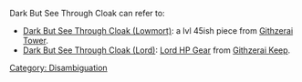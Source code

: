 Dark But See Through Cloak can refer to:

-   [Dark But See Through Cloak
    (Lowmort)](Dark_But_See_Through_Cloak_(Lowmort) "wikilink"): a lvl
    45ish piece from [Githzerai
    Tower](:Category:Githzerai_Tower.md "wikilink").
-   [Dark But See Through Cloak
    (Lord)](Dark_But_See_Through_Cloak_(Lord) "wikilink"): [Lord HP
    Gear](:Category:Lord_HP_Gear.md "wikilink") from [Githzerai
    Keep](:Category:Githzerai_Keep.md "wikilink").

[Category: Disambiguation](Category:_Disambiguation "wikilink")
